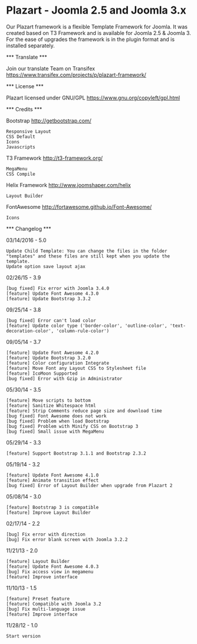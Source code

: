 # Plazart - Joomla 2.5 and Joomla 3.x

Our Plazart framework is a flexible Template Framework for Joomla. It was created based on T3 Framework and is available for Joomla 2.5 & Joomla 3. For the ease of upgrades the framework is in the plugin format and is installed separately.

*** Translate ***

Join our translate Team on Transifex https://www.transifex.com/projects/p/plazart-framework/

*** License ***

Plazart licensed under GNU/GPL https://www.gnu.org/copyleft/gpl.html

*** Credits ***

Bootstrap http://getbootstrap.com/

	Responsive Layout
	CSS Default
	Icons
	Javascripts

T3 Framework http://t3-framework.org/
	
	MegaMenu
	CSS Compile
	
Helix Framework http://www.joomshaper.com/helix

	Layout Builder
	
FontAwesome http://fortawesome.github.io/Font-Awesome/

	Icons

*** Changelog ***

03/14/2016 - 5.0

	Update Child Template: You can change the files in the folder "templates" and these files are still kept when you update the template. 
	Update option save layout ajax

02/26/15 - 3.9

	[bug fixed] Fix error with Joomla 3.4.0
	[feature] Update Font Awesome 4.3.0
	[feature] Update Bootstrap 3.3.2

09/25/14 - 3.8

	[bug fixed] Error can't load color
	[feature] Update color type ('border-color', 'outline-color', 'text-decoration-color', 'column-rule-color')

09/05/14 - 3.7

	[feature] Update Font Awesome 4.2.0
	[feature] Update Bootstrap 3.2.0
	[feature] Color configuration Integrate
	[feature] Move Font any Layout CSS to Stylesheet file
	[feature] IcoMoon Supported
	[bug fixed] Error with Gzip in Administrator

05/30/14 - 3.5

	[feature] Move scripts to bottom
	[feature] Sanitize Whitespace html
	[feature] Strip Comments reduce page size and download time
	[bug fixed] Font Awesome does not work
	[bug fixed] Problem when load Bootstrap
	[bug fixed] Problem with Minify CSS on Bootstrap 3
	[bug fixed] Small issue with MegaMenu

05/29/14 - 3.3

	[feature] Support Bootstrap 3.1.1 and Bootstrap 2.3.2 	

05/19/14 - 3.2

	[feature] Update Font Awesome 4.1.0
	[feature] Animate transition effect
	[bug fixed] Error of Layout Builder when upgrade from Plazart 2 

05/08/14 - 3.0

	[feature] Bootstrap 3 is compatible
	[feature] Improve Layout Builder	

02/17/14 - 2.2

	[bug] Fix error with direction
	[bug] Fix error blank screen with Joomla 3.2.2

11/21/13 - 2.0

	[feature] Layout Builder 
	[feature] Update Font Awesome 4.0.3
	[bug] Fix access view in megamenu
	[feature] Improve interface

11/10/13 - 1.5

	[feature] Preset feature
	[feature] Compatible with Joomla 3.2
	[bug] Fix multi-language issue
	[feature] Improve interface

11/28/12 - 1.0

    Start version 

